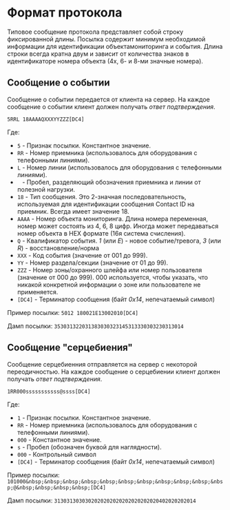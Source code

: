 # Формат протокола

Типовое сообщение протокола представляет собой строку фиксированной длины. Посылка содержит минимум необходимой информации для идентификации объектамониторинга и события. Длина строки всегда кратна двум и зависит от количества знаков в идентификаторе номера объекта (4х, 6- и 8-ми значные номера).

## Сообщение о событии

Сообщение о событии передается от клиента на сервер. На каждое сообщение о событии клиент должен получать _ответ подтверждения_.

```
5RRL 18AAAAQXXXYYZZZ[DC4]
```

Где:
- `5` - Признак посылки. Константное значение.
- `RR` - Номер приемника (использовалось для оборудования с телефонными линиями).
- `L` - Номер линии (использовалось для оборудования с телефонными линиями).
- ` ` - Пробел, разделяющий обозначения приемника и линии от полезной нагрузки.
- `18` - Тип сообщения. Это 2-значная последовательность, используемая для идентификации сообщения Contact ID на приемник. Всегда имеет значение 18.
- `AAAA` - Номер объекта мониторинга. Длина номера переменная, номер может состоять из 4, 6, 8 цифр. Иногда может передаваться номер объекта в HEX формате (16я система счисления).
- `Q` - Квалификатор события. _1_ (или _E_) - новое событие/тревога, _3_ (или _R_) - восстановление/норма
- `XXX` - Код события (значение от 001 до 999).
- `YY` - Номер раздела/секции (значение от 01 до 99).
- `ZZZ` - Номер зоны/охранного шлейфа или номер пользователя (значение от 000 до 999). 000 используется, чтобы указать, что никакой конкретной информации о зоне или пользователе не применяется.
- `[DC4]` - Терминатор сообщения (байт _0x14_, непечатаемый символ)

Пример посылки: `5012 180021E13002010[DC4]`

Дамп посылки: `353031322031383030323145313330303230313014`

## Сообщение "серцебиения"

Сообщение серцебиенния отправляется на сервер с некоторой переодичностью. На каждое сообщение о серцебиении клиент должен получать _ответ подтверждения_.

```
1RR000sssssssssss@ssss[DC4]
```

Где:
- `1` - Признак посылки. Константное значение.
- `RR` - Номер приемника (использовалось для оборудования с телефонными линиями).
- `000` - Константное значение.
- `s` - Пробел (обозначен буквой для наглядности).
- `000` - Контрольный символ
- `[DC4]` - Терминатор сообщения (байт _0x14_, непечатаемый символ)


Пример посылки: `101000&nbsp;&nbsp;&nbsp;&nbsp;&nbsp;&nbsp;&nbsp;&nbsp;&nbsp;&nbsp;&nbsp;@&nbsp;&nbsp;&nbsp;&nbsp;[DC4]`

Дамп посылки: `3130313030302020202020202020202020402020202014`
